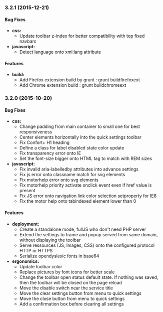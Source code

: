 <a name="3.2.1"></a>
### 3.2.1 (2015-12-21)


#### Bug Fixes

* **css:**
  * Update toolbar z-index for better compatibility with top fixed navbars
* **javascript:** 
  * Detect language onto xml:lang attribute 

#### Features

* **build:**
  * Add Firefox extension build by grunt : grunt buildfirefoxext
  * Add Chrome extension build : grunt buildchromeext

<a name="3.2.0"></a>
### 3.2.0 (2015-10-20)


#### Bug Fixes

* **css:**
  * Change padding from main container to small one for best responsiveness
  * Center elements horizontally into the quick settings toolbar
  * Fix Confort+ H1 heading
  * Define a class for label disabled state color update
  * Fix transparency error onto IE
  * Set the font-size bigger onto HTML tag to match with REM sizes
* **javascript:** 
  * Fix invalid aria-labelledby attributes into advance settings 
  * Fix js error onto classname match for svg elements
  * Fix motorhelp error onto svg elements
  * Fix motorhelp priority activate onclick event even if href value is present
  * Fix JS error onto navigation link color selection setproperty for IE8 
  * Fix the motor help onto tabindexed element lower than 0                         

#### Features

* **deployment:**
  * Create a standalone mode, fullJS who don't need PHP server
  * Extend the settings to frame and popup served from same domain, without displaying the toolbar
  * Serve ressources (JS, Images, CSS) onto the configured protocol HTTP or HTTPS
  * Serialize opendyslexic fonts in base64
* **ergonomics:**
  * Update toolbar color
  * Replace pictures by font icons for better scale
  * Change the toolbar open status default state. If nothing was saved, then the toolbar will be closed on the page reload
  * Move the disable switch near the service title
  * Move the clear settings button from menu to quick settings
  * Move the close button from menu to quick settings 
  * Add a confirmation box before clearing all settings

